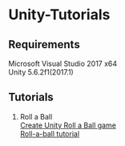 # Unity-Tutorials
## Requirements
Microsoft Visual Studio 2017 x64   
Unity 5.6.2f1(2017.1)

## Tutorials
1. Roll a Ball     
  [Create Unity Roll a Ball game](https://docs.microsoft.com/en-us/azure/mobile-engagement/mobile-engagement-unity-roll-a-ball)    
  [Roll-a-ball tutorial](https://unity3d.com/learn/tutorials/projects/roll-ball-tutorial)
